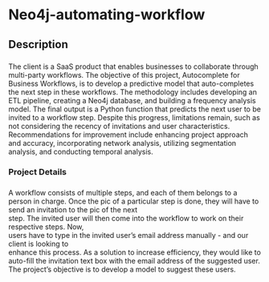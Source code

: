 # Neo4j-automating-workflow

###

<h2 align="left">Description</h2>

###

<p align="left">The client is a SaaS product that enables businesses to collaborate through multi-party workflows. The objective of this project,  Autocomplete for Business Workflows, is to develop a predictive model that auto-completes the next step in these workflows. The methodology includes developing an ETL pipeline, creating a Neo4j database, and building a frequency analysis model. The final output is a Python function that predicts the next user to be invited to a workflow step. Despite this progress, limitations remain, such as not considering the recency of invitations and user characteristics. Recommendations for improvement include enhancing project approach and accuracy, incorporating network analysis, utilizing segmentation analysis, and conducting temporal analysis.</p>

###

<h3 align="left">Project Details</h3>

###

<p align="left">A workflow consists of multiple steps, and each of them belongs to a person in charge. Once the pic of a particular step is done, they will have to send an invitation to the pic of the next<br>step. The invited user will then come into the workflow to work on their respective steps. Now,<br>users have to type in the invited user’s email address manually - and our client is looking to<br>enhance this process. As a solution to increase efficiency, they would like to auto-fill the invitation text box with the email address of the suggested user. The project’s objective is to develop a model to suggest these users.</p>

###
